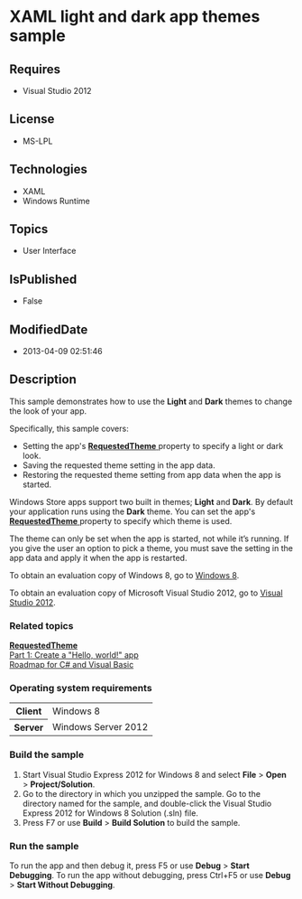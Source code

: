 # XAML light and dark app themes sample
## Requires
* Visual Studio 2012
## License
* MS-LPL
## Technologies
* XAML
* Windows Runtime
## Topics
* User Interface
## IsPublished
* False
## ModifiedDate
* 2013-04-09 02:51:46
## Description

<div id="mainSection">
<p>This sample demonstrates how to use the <b>Light</b> and <b>Dark</b> themes to change the look of your app.
</p>
<p>Specifically, this sample covers:</p>
<ul>
<li>Setting the app's <a href="http://msdn.microsoft.com/en-us/library/windows/apps/Hh701808">
<b>RequestedTheme</b> </a>property to specify a light or dark look. </li><li>Saving the requested theme setting in the app data. </li><li>Restoring the requested theme setting from app data when the app is started. </li></ul>
<p></p>
<p>Windows Store apps support two built in themes; <b>Light</b> and <b>Dark</b>. By default your application runs using the
<b>Dark</b> theme. You can set the app's <a href="http://msdn.microsoft.com/en-us/library/windows/apps/Hh701808">
<b>RequestedTheme</b> </a>property to specify which theme is used.</p>
<p>The theme can only be set when the app is started, not while it’s running. If you give the user an option to pick a theme, you must save the setting in the app data and apply it when the app is restarted.</p>
<p>To obtain an evaluation copy of Windows&nbsp;8, go to <a href="http://go.microsoft.com/fwlink/p/?linkid=241655">
Windows&nbsp;8</a>. </p>
<p>To obtain an evaluation copy of Microsoft Visual Studio&nbsp;2012, go to <a href="http://go.microsoft.com/fwlink/p/?linkid=241656">
Visual Studio&nbsp;2012</a>. </p>
<h3><a id="related_topics"></a>Related topics</h3>
<dl><dt><a href="http://msdn.microsoft.com/en-us/library/windows/apps/Hh701808"><b>RequestedTheme</b>
</a></dt><dt><a href="http://msdn.microsoft.com/en-us/library/windows/apps/Hh986965">Part 1: Create a &quot;Hello, world!&quot; app</a>
</dt><dt><a href="http://msdn.microsoft.com/library/windows/apps/BR229583">Roadmap for C# and Visual Basic</a>
</dt></dl>
<h3>Operating system requirements</h3>
<table>
<tbody>
<tr>
<th>Client</th>
<td><dt>Windows&nbsp;8 </dt></td>
</tr>
<tr>
<th>Server</th>
<td><dt>Windows Server&nbsp;2012 </dt></td>
</tr>
</tbody>
</table>
<h3>Build the sample</h3>
<p></p>
<ol>
<li>Start Visual Studio Express&nbsp;2012 for Windows&nbsp;8 and select <b>File</b> &gt; <b>
Open</b> &gt; <b>Project/Solution</b>. </li><li>Go to the directory in which you unzipped the sample. Go to the directory named for the sample, and double-click the Visual Studio Express&nbsp;2012 for Windows&nbsp;8 Solution (.sln) file.
</li><li>Press F7 or use <b>Build</b> &gt; <b>Build Solution</b> to build the sample. </li></ol>
<p></p>
<h3>Run the sample</h3>
<p>To run the app and then debug it, press F5 or use <b>Debug</b> &gt; <b>Start Debugging</b>. To run the app without debugging, press Ctrl&#43;F5 or use
<b>Debug</b> &gt; <b>Start Without Debugging</b>. </p>
</div>

